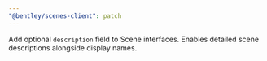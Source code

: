 ```yaml
---
"@bentley/scenes-client": patch
---
```


Add optional `description` field to Scene interfaces. Enables detailed scene descriptions alongside display names.
